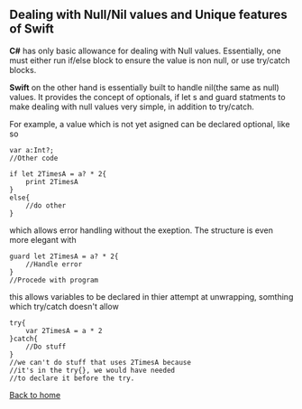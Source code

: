 ## Dealing with Null/Nil values and Unique features of Swift
**C#** has only basic allowance for dealing with Null values.  Essentially, one must either run if/else block to ensure the value is non null, or use try/catch blocks.

**Swift** on the other hand is essentially built to handle nil(the same as null) values.  It provides the concept of optionals, if let s and guard statments to make dealing with null values very simple, in addition to try/catch.

For example, a value which is not yet asigned can be declared optional, like so

~~~~
var a:Int?;
//Other code

if let 2TimesA = a? * 2{
	print 2TimesA
}
else{
	//do other
}
~~~~
which allows error handling without the exeption.
The structure is even more elegant with

~~~~
guard let 2TimesA = a? * 2{
	//Handle error
}
//Procede with program
~~~~
this allows variables to be declared in thier attempt at unwrapping, somthing which try/catch doesn't allow 

~~~~
try{
	var 2TimesA = a * 2
}catch{
	//Do stuff
}
//we can't do stuff that uses 2TimesA because 
//it's in the try{}, we would have needed 
//to declare it before the try.
~~~~


[Back to home](README.md)

